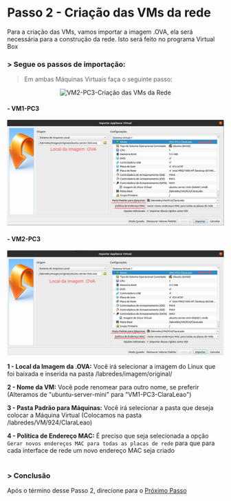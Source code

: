 # Passo 2 - Criação das VMs da rede

Para a criação das VMs, vamos importar a imagem .OVA, ela será necessária para a construção da rede. Isto será feito no programa Virtual Box


### > Segue os passos de importação:
 
> Em ambas Máquinas Virtuais faça o seguinte passo:

<p align = "center">
<img src="https://user-images.githubusercontent.com/86027160/183978615-8366e422-6321-4bcb-b040-48e634fb4740.png" title="VM2-PC3-Criação das VMs da Rede" width="550" /> 
</p>

#### - VM1-PC3

<p align="center">
<img src="/Projeto/Figuras/PC3/Passo2/vm1-pc3-importarappliance.jpeg" title="VM1-PC3-Criação das VMs da Rede" width="950" />
</p>

#### - VM2-PC3
<p align="center">                                                                                                                          
<img src="/Projeto/Figuras/PC3/Passo2/vm2-pc3-importarappliance.jpeg" title="VM2-PC3-Criação das VMs da Rede" width="950" />
</p>

**1 - Local da Imagem da .OVA:** Você irá selecionar a imagem do Linux que foi baixada e inserida na pasta /labredes/imagem/original/

**2 - Nome da VM:** Você pode renomear para outro nome, se preferir (Alteramos de "ubuntu-server-mini" para "VM1-PC3-ClaraLeao")

**3 - Pasta Padrão para Máquinas:** Você irá selecionar a pasta que deseja colocar a Máquina Virtual (Colocamos na pasta /labredes/VM/924/ClaraLeao)

**4 - Política de Endereço MAC:** É preciso que seja selecionada a opção `Gerar novos endereços MAC para todas as placas de rede` para que para cada interface de rede um novo endereço MAC seja criado

#

### > Conclusão
Após o término desse Passo 2, direcione para o [Próximo Passo](https://github.com/Josival/TrabalhoRedes/blob/main/Projeto/PC's/PC3/Passo3.md)
